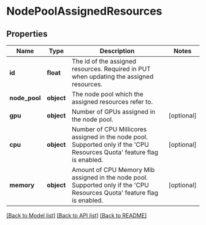 # NodePoolAssignedResources

## Properties
Name | Type | Description | Notes
------------ | ------------- | ------------- | -------------
**id** | **float** | The id of the assigned resources. Required in PUT when updating the assigned resources. | 
**node_pool** | **object** | The node pool which the assigned resources refer to. | 
**gpu** | **object** | Number of GPUs assigned in the node pool. | [optional] 
**cpu** | **object** | Number of CPU Millicores assigned in the node pool. Supported only if the &#x27;CPU Resources Quota&#x27; feature flag is enabled. | [optional] 
**memory** | **object** | Amount of CPU Memory Mib assigned in the node pool. Supported only if the &#x27;CPU Resources Quota&#x27; feature flag is enabled. | [optional] 

[[Back to Model list]](../README.md#documentation-for-models) [[Back to API list]](../README.md#documentation-for-api-endpoints) [[Back to README]](../README.md)

